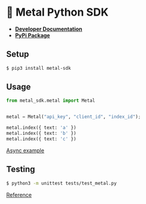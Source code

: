 # 🤘 Metal Python SDK

- [**Developer Documentation**](https://docs.getmetal.io/sdk-python)
- [**PyPi Package**](https://pypi.org/project/metal-sdk/)

## Setup

```bash
$ pip3 install metal-sdk
```

## Usage

```python
from metal_sdk.metal import Metal


metal = Metal("api_key", "client_id", "index_id");

metal.index({ text: 'a' })
metal.index({ text: 'b' })
metal.index({ text: 'c' })
```

[Async example](./examples/example_async.py)

## Testing

```bash
$ python3 -m unittest tests/test_metal.py
```

[Reference](https://packaging.python.org/en/latest/tutorials/packaging-projects/)
